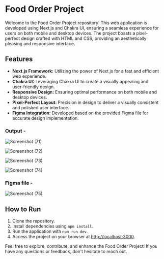 # Food Order Project

Welcome to the Food Order Project repository! This web application is developed using Next.js and Chakra UI, ensuring a seamless experience for users on both mobile and desktop devices. The project boasts a pixel-perfect design crafted with HTML and CSS, providing an aesthetically pleasing and responsive interface.

## Features
- **Next.js Framework:** Utilizing the power of Next.js for a fast and efficient web experience.
- **Chakra UI:** Leveraging Chakra UI to create a visually appealing and user-friendly design.
- **Responsive Design:** Ensuring optimal performance on both mobile and desktop devices.
- **Pixel-Perfect Layout:** Precision in design to deliver a visually consistent and polished user interface.
- **Figma Integration:** Developed based on the provided Figma file for accurate design implementation.


### Output - 

![Screenshot (71)](https://github.com/MalharMane/the-internet-folks-food-assignment-main/assets/104439115/0049de40-a8e5-465e-a1dd-bc88f902e2e1)

![Screenshot (72)](https://github.com/MalharMane/the-internet-folks-food-assignment-main/assets/104439115/80fcb469-99e3-4690-9e57-1b7e5f791bbd)

![Screenshot (73)](https://github.com/MalharMane/the-internet-folks-food-assignment-main/assets/104439115/52373a2b-74cf-4123-ae60-c9aefa02aaae)

![Screenshot (74)](https://github.com/MalharMane/the-internet-folks-food-assignment-main/assets/104439115/a236a764-8077-45ee-85c9-814294b07d96)

### Figma file - 

![Screenshot (75)](https://github.com/MalharMane/the-internet-folks-food-assignment-main/assets/104439115/378fb7c2-176f-4f08-8dd5-2b78109fb3e1)



## How to Run
1. Clone the repository.
2. Install dependencies using `npm install`.
3. Run the application with `npm run dev`.
4. Access the project on your browser at [http://localhost:3000](http://localhost:3000).

Feel free to explore, contribute, and enhance the Food Order Project! If you have any questions or feedback, don't hesitate to reach out.
